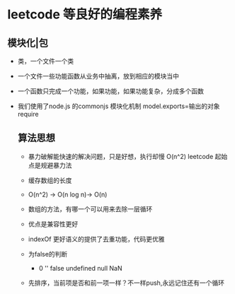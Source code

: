 # leetcode 等良好的编程素养
## 模块化|包

- 类，一个文件一个类
- 一个文件一些功能函数从业务中抽离，放到相应的模块当中
- 一个函数只完成一个功能，如果功能，如果功能复杂，分成多个函数
- 我们使用了node.js 的commonjs 模块化机制
  model.exports=输出的对象
  require

  ## 算法思想
  - 暴力破解能快速的解决问题，只是好想，执行却慢  O(n^2)
  leetcode 起始点是规避暴力法
  - 缓存数组的长度
  - O(n^2)  -> O(n log n)-> O(n)
  - 数组的方法，有哪一个可以用来去除一层循环
  - 优点是兼容性更好


  - indexOf  更好语义的提供了去重功能，代码更优雅
  - 为false的判断
    - 0  '' false undefined null  NaN
  - 先排序，当前项是否和前一项一样？不一样push,永远记住还有一个循环